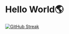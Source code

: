 # Hello World🌎

[![GitHub Streak](https://streak-stats.demolab.com?user=ThinkingSven&theme=vue&hide_border=true)](https://git.io/streak-stats)
